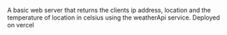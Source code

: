 A basic web server that returns the clients ip address, location and the temperature of location in celsius using the weatherApi service.
Deployed on vercel

